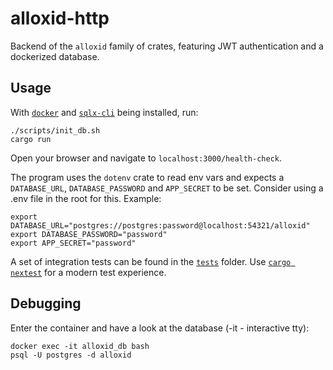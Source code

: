 # alloxid-http
Backend of the `alloxid` family of crates, featuring JWT authentication and a dockerized database.

## Usage
With [`docker`](https://www.docker.com/) and [`sqlx-cli`](https://crates.io/crates/sqlx-cli) being installed, run:
```
./scripts/init_db.sh
cargo run
```
Open your browser and navigate to `localhost:3000/health-check`.

The program uses the `dotenv` crate to read env vars and expects a `DATABASE_URL`, `DATABASE_PASSWORD` and `APP_SECRET` to be set. Consider using a .env file in the root for this. Example:
```
export DATABASE_URL="postgres://postgres:password@localhost:54321/alloxid"
export DATABASE_PASSWORD="password"
export APP_SECRET="password"
```

A set of integration tests can be found in the [`tests`](/tests) folder. Use [`cargo nextest`](https://nexte.st/) for a modern test experience.

## Debugging
Enter the container and have a look at the database (-it - interactive tty):
```
docker exec -it alloxid_db bash
psql -U postgres -d alloxid
```
